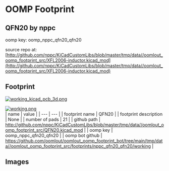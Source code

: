 # OOMP Footprint  
## QFN20  by nppc  
  
oomp key: oomp_nppc_qfn20_qfn20  
  
source repo at: [http://github.com/nppc/KiCadCustomLibs/blob/master/tmp/data//oomlout_oomp_footprint_src/XFL2006-inductor.kicad_mod](http://github.com/nppc/KiCadCustomLibs/blob/master/tmp/data//oomlout_oomp_footprint_src/XFL2006-inductor.kicad_mod)  
## Footprint  
  
[![working_kicad_pcb_3d.png](working_kicad_pcb_3d_600.png)](working_kicad_pcb_3d.png)  
  
[![working.png](working_600.png)](working.png)  
| name | value | 
| --- | --- | 
| footprint name | QFN20 | 
| footprint description | None | 
| number of pads | 21 | 
| github path | http://github.com/nppc/KiCadCustomLibs/blob/master/tmp/data//oomlout_oomp_footprint_src/QFN20.kicad_mod | 
| oomp key | oomp_nppc_qfn20_qfn20 | 
| oomp bot github | https://github.com/oomlout/oomlout_oomp_footprint_bot/tree/main/tmp/data//oomlout_oomp_footprint_src/footprints/nppc_qfn20_qfn20/working | 
## Images  
